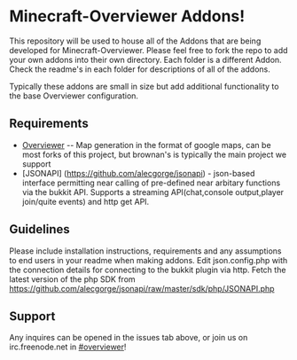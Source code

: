 Minecraft-Overviewer Addons!
=============

This repository will be used to house all of the Addons that are being developed for Minecraft-Overviewer. Please feel free to fork the repo to add your own addons into their own directory. Each folder is a different Addon. Check the readme's in each folder for descriptions of all of the addons.

Typically these addons are small in size but add additional functionality to the base Overviewer configuration.

Requirements
-------

* [Overviewer](https://github.com/brownan/Minecraft-Overviewer) -- Map generation in the format of google maps, can be most forks of this project, but brownan's is typically the main project we support
* [JSONAPI] (https://github.com/alecgorge/jsonapi) - json-based interface permitting near calling of pre-defined near arbitary functions via the bukkit API. Supports a streaming API(chat,console output,player join/quite events) and http get API.


Guidelines
-------

Please include installation instructions, requirements and any assumptions to end users in your readme when making addons.
Edit json.config.php with the connection details for connecting to the bukkit plugin via http.
Fetch the latest version of the php SDK from https://github.com/alecgorge/jsonapi/raw/master/sdk/php/JSONAPI.php

Support
-------

Any inquires can be opened in the issues tab above, or join us on irc.freenode.net in [#overviewer](http://webchat.freenode.net?channels=overviewer)!




